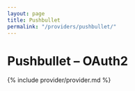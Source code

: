 ```yaml
---
layout: page
title: Pushbullet
permalink: "/providers/pushbullet/"
---
```

# Pushbullet – OAuth2

{% include provider/provider.md %}

